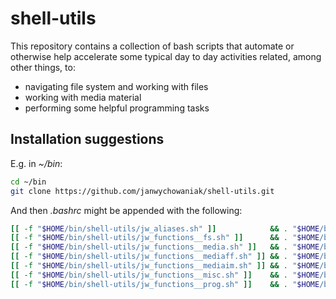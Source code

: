 # shell-utils
This repository contains a collection of bash scripts that automate or otherwise help accelerate some typical day to day activities related, among other things, to:
* navigating file system and working with files
* working with media material
* performing some helpful programming tasks

## Installation suggestions

E.g. in _~/bin_:

```bash
cd ~/bin
git clone https://github.com/janwychowaniak/shell-utils.git
```
And then _.bashrc_ might be appended with the following:

```bash
[[ -f "$HOME/bin/shell-utils/jw_aliases.sh" ]]            && . "$HOME/bin/shell-utils/jw_aliases.sh"
[[ -f "$HOME/bin/shell-utils/jw_functions__fs.sh" ]]      && . "$HOME/bin/shell-utils/jw_functions__fs.sh"
[[ -f "$HOME/bin/shell-utils/jw_functions__media.sh" ]]   && . "$HOME/bin/shell-utils/jw_functions__media.sh"
[[ -f "$HOME/bin/shell-utils/jw_functions__mediaff.sh" ]] && . "$HOME/bin/shell-utils/jw_functions__mediaff.sh"
[[ -f "$HOME/bin/shell-utils/jw_functions__mediaim.sh" ]] && . "$HOME/bin/shell-utils/jw_functions__mediaim.sh"
[[ -f "$HOME/bin/shell-utils/jw_functions__misc.sh" ]]    && . "$HOME/bin/shell-utils/jw_functions__misc.sh"
[[ -f "$HOME/bin/shell-utils/jw_functions__prog.sh" ]]    && . "$HOME/bin/shell-utils/jw_functions__prog.sh"
```
